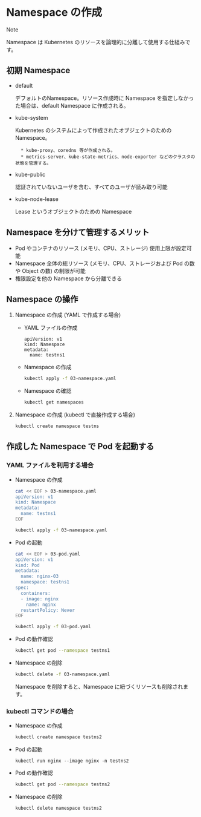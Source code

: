 Namespace の作成
===

> [!NOTE]
> Namespace は Kubernetes のリソースを論理的に分離して使用する仕組みです。

## 初期 Namespace

* default

    デフォルトのNamespace。リソース作成時に Namespace を指定しなかった場合は、default Namespace に作成される。

* kube-system

    Kubernetes のシステムによって作成されたオブジェクトのための Namespace。

        * kube-proxy、coredns 等が作成される。
        * metrics-server、kube-state-metrics、node-exporter などのクラスタの状態を管理する。

* kube-public

    認証されていないユーザを含む、すべてのユーザが読み取り可能

* kube-node-lease

    Lease というオブジェクトのための Namespace

## Namespace を分けて管理するメリット

* Pod やコンテナのリソース (メモリ、CPU、ストレージ) 使用上限が設定可能
* Namespace 全体の総リソース (メモリ、CPU、ストレージおよび Pod の数や Object の数) の制限が可能
* 権限設定を他の Namespace から分離できる


## Namespace の操作

1. Namespace の作成 (YAML で作成する場合)

    * YAML ファイルの作成

        ```yaml: 03-namespace.yaml
        apiVersion: v1
        kind: Namespace
        metadata:
          name: testns1
        ```

    * Namespace の作成

        ```bash
        kubectl apply -f 03-namespace.yaml
        ```

    * Namespace の確認

        ```bash
        kubectl get namespaces
        ```

2. Namespace の作成 (kubectl で直接作成する場合)

    ```bash
    kubectl create namespace testns
    ```


## 作成した Namespace で Pod を起動する

### YAML ファイルを利用する場合

* Namespace の作成

    ```bash
    cat << EOF > 03-namespace.yaml
    apiVersion: v1
    kind: Namespace
    metadata:
      name: testns1
    EOF
    ```

    ```bash
    kubectl apply -f 03-namespace.yaml
    ```

* Pod の起動

    ```bash
    cat << EOF > 03-pod.yaml
    apiVersion: v1
    kind: Pod
    metadata:
      name: nginx-03
      namespace: testns1
    spec:
      containers:
      - image: nginx
        name: nginx
      restartPolicy: Never
    EOF
    ```

    ```bash
    kubectl apply -f 03-pod.yaml
    ```

* Pod の動作確認

    ```bash
    kubectl get pod --namespace testns1
    ```

* Namespace の削除

    ```bash
    kubectl delete -f 03-namespace.yaml
    ```

    Namespace を削除すると、Namespace に紐づくリソースも削除されます。


### kubectl コマンドの場合

* Namespace の作成

    ```bash
    kubectl create namespace testns2
    ```

* Pod の起動

    ```
    kubectl run nginx --image nginx -n testns2
    ```

* Pod の動作確認

    ```bash
    kubectl get pod --namespace testns2
    ```

* Namespace の削除

    ```bash
    kubectl delete namespace testns2
    ```

